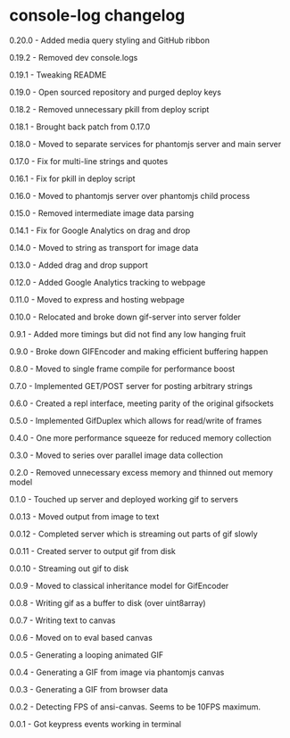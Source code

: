 # console-log changelog
0.20.0 - Added media query styling and GitHub ribbon

0.19.2 - Removed dev console.logs

0.19.1 - Tweaking README

0.19.0 - Open sourced repository and purged deploy keys

0.18.2 - Removed unnecessary pkill from deploy script

0.18.1 - Brought back patch from 0.17.0

0.18.0 - Moved to separate services for phantomjs server and main server

0.17.0 - Fix for multi-line strings and quotes

0.16.1 - Fix for pkill in deploy script

0.16.0 - Moved to phantomjs server over phantomjs child process

0.15.0 - Removed intermediate image data parsing

0.14.1 - Fix for Google Analytics on drag and drop

0.14.0 - Moved to string as transport for image data

0.13.0 - Added drag and drop support

0.12.0 - Added Google Analytics tracking to webpage

0.11.0 - Moved to express and hosting webpage

0.10.0 - Relocated and broke down gif-server into server folder

0.9.1 - Added more timings but did not find any low hanging fruit

0.9.0 - Broke down GIFEncoder and making efficient buffering happen

0.8.0 - Moved to single frame compile for performance boost

0.7.0 - Implemented GET/POST server for posting arbitrary strings

0.6.0 - Created a repl interface, meeting parity of the original gifsockets

0.5.0 - Implemented GifDuplex which allows for read/write of frames

0.4.0 - One more performance squeeze for reduced memory collection

0.3.0 - Moved to series over parallel image data collection

0.2.0 - Removed unnecessary excess memory and thinned out memory model

0.1.0 - Touched up server and deployed working gif to servers

0.0.13 - Moved output from image to text

0.0.12 - Completed server which is streaming out parts of gif slowly

0.0.11 - Created server to output gif from disk

0.0.10 - Streaming out gif to disk

0.0.9 - Moved to classical inheritance model for GifEncoder

0.0.8 - Writing gif as a buffer to disk (over uint8array)

0.0.7 - Writing text to canvas

0.0.6 - Moved on to eval based canvas

0.0.5 - Generating a looping animated GIF

0.0.4 - Generating a GIF from image via phantomjs canvas

0.0.3 - Generating a GIF from browser data

0.0.2 - Detecting FPS of ansi-canvas. Seems to be 10FPS maximum.

0.0.1 - Got keypress events working in terminal
